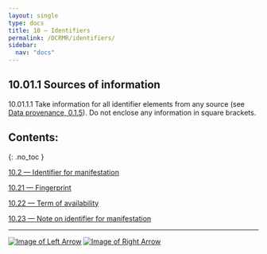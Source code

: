 ```yaml
---
layout: single
type: docs
title: 10 — Identifiers
permalink: /DCRMR/identifiers/
sidebar:
  nav: "docs"
---
```


## 10.01.1 Sources of information

<a name="10.01.1.1">10.01.1.1</a> Take information for all identifier elements from any source (see [Data provenance, 0.1.5](/DCRMR/general-rules/Data-provenance/#015-sources-of-information)). Do not enclose any information in square brackets.

## Contents:
{: .no_toc }

[10.2 — Identifier for manifestation](/DCRMR/identifiers/Identifier-for-manifestation/)

[10.21 — Fingerprint](/DCRMR/identifiers/Fingerprint/)

[10.22 — Term of availability](/DCRMR/identifiers/Term-of-availability/)

[10.23 — Note on identifier for manifestation](/DCRMR/identifiers/Note-on-identifier-for-manifestation/)

---

[![Image of Left Arrow](https://rbms-bsc.github.io/DCRMR/assets/pictures/navigation/Arrow_Left.png "9.45 — Bound with")](/DCRMR/additional-notes/Bound-with/) [![Image of Right Arrow](https://rbms-bsc.github.io/DCRMR/assets/pictures/navigation/Arrow_Right.png "10.2 — Identifier for manifestation")](/DCRMR/identifiers/Identifier-for-manifestation/)